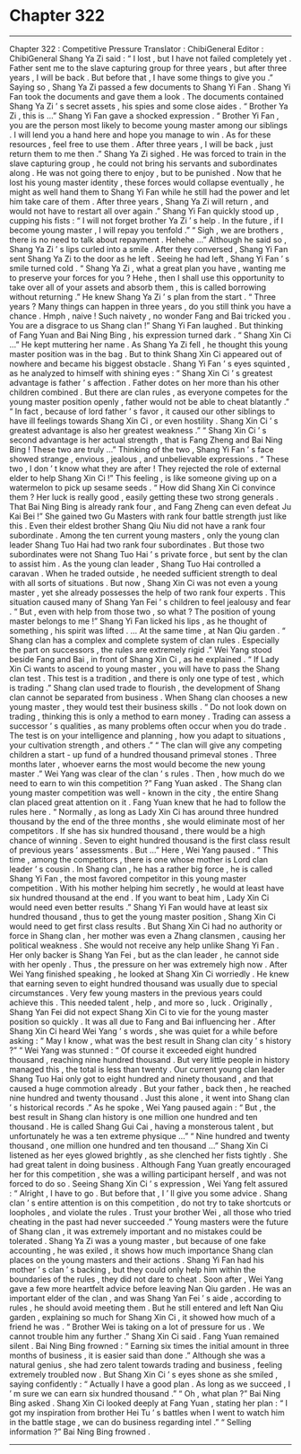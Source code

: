 
# Chapter 322


---

Chapter 322 : Competitive Pressure
Translator :
ChibiGeneral
Editor :
ChibiGeneral
Shang Ya Zi said : “ I lost , but I have not failed completely yet . Father sent me to the slave capturing group for three years , but after three years , I will be back . But before that , I have some things to give you .”
Saying so , Shang Ya Zi passed a few documents to Shang Yi Fan .
Shang Yi Fan took the documents and gave them a look . The documents contained Shang Ya Zi ’ s secret assets , his spies and some close aides .
“ Brother Ya Zi , this is …” Shang Yi Fan gave a shocked expression .
“ Brother Yi Fan , you are the person most likely to become young master among our siblings . I will lend you a hand here and hope you manage to win . As for these resources , feel free to use them . After three years , I will be back , just return them to me then .” Shang Ya Zi sighed .
He was forced to train in the slave capturing group , he could not bring his servants and subordinates along . He was not going there to enjoy , but to be punished .
Now that he lost his young master identity , these forces would collapse eventually , he might as well hand them to Shang Yi Fan while he still had the power and let him take care of them . After three years , Shang Ya Zi will return , and would not have to restart all over again .”
Shang Yi Fan quickly stood up , cupping his fists : “ I will not forget brother Ya Zi ’ s help . In the future , if I become young master , I will repay you tenfold .”
“ Sigh , we are brothers , there is no need to talk about repayment . Hehehe …” Although he said so , Shang Ya Zi ’ s lips curled into a smile .
After they conversed , Shang Yi Fan sent Shang Ya Zi to the door as he left .
Seeing he had left , Shang Yi Fan ’ s smile turned cold .
“ Shang Ya Zi , what a great plan you have , wanting me to preserve your forces for you ? Hehe , then I shall use this opportunity to take over all of your assets and absorb them , this is called
borrowing without returning
.”
He knew Shang Ya Zi ’ s plan from the start .
“ Three years ? Many things can happen in three years , do you still think you have a chance . Hmph , naive ! Such naivety , no wonder Fang and Bai tricked you . You are a disgrace to us Shang clan !” Shang Yi Fan laughed .
But thinking of Fang Yuan and Bai Ning Bing , his expression turned dark .
“ Shang Xin Ci …” He kept muttering her name .
As Shang Ya Zi fell , he thought this young master position was in the bag . But to think Shang Xin Ci appeared out of nowhere and became his biggest obstacle .
Shang Yi Fan ’ s eyes squinted , as he analyzed to himself with shining eyes : “ Shang Xin Ci ’ s greatest advantage is father ’ s affection . Father dotes on her more than his other children combined . But there are clan rules , as everyone competes for the young master position openly , father would not be able to cheat blatantly .”
“ In fact , because of lord father ’ s favor , it caused our other siblings to have ill feelings towards Shang Xin Ci , or even hostility . Shang Xin Ci ’ s greatest advantage is also her greatest weakness .”
“ Shang Xin Ci ’ s second advantage is her actual strength , that is Fang Zheng and Bai Ning Bing ! These two are truly …”
Thinking of the two , Shang Yi Fan ’ s face showed strange , envious , jealous , and unbelievable expressions .
“ These two , I don ’ t know what they are after ! They rejected the role of external elder to help Shang Xin Ci !”
This feeling , is like someone giving up on a watermelon to pick up sesame seeds .
“ How did Shang Xin Ci convince them ? Her luck is really good , easily getting these two strong generals . That Bai Ning Bing is already rank four , and Fang Zheng can even defeat Ju Kai Bei !”
She gained two Gu Masters with rank four battle strength just like this .
Even their eldest brother Shang Qiu Niu did not have a rank four subordinate .
Among the ten current young masters , only the young clan leader Shang Tuo Hai had two rank four subordinates .
But those two subordinates were not Shang Tuo Hai ’ s private force , but sent by the clan to assist him .
As the young clan leader , Shang Tuo Hai controlled a caravan . When he traded outside , he needed sufficient strength to deal with all sorts of situations .
But now , Shang Xin Ci was not even a young master , yet she already possesses the help of two rank four experts .
This situation caused many of Shang Yan Fei ’ s children to feel jealousy and fear .
“ But , even with help from those two , so what ? The position of young master belongs to me !” Shang Yi Fan licked his lips , as he thought of something , his spirit was lifted .
…
At the same time , at Nan Qiu garden .
“ Shang clan has a complex and complete system of clan rules . Especially the part on successors , the rules are extremely rigid .” Wei Yang stood beside Fang and Bai , in front of Shang Xin Ci , as he explained .
“ If Lady Xin Ci wants to ascend to young master , you will have to pass the Shang clan test . This test is a tradition , and there is only one type of test , which is trading .”
Shang clan used trade to flourish , the development of Shang clan cannot be separated from business . When Shang clan chooses a new young master , they would test their business skills .
“ Do not look down on trading , thinking this is only a method to earn money . Trading can assess a successor ’ s qualities , as many problems often occur when you do trade . The test is on your intelligence and planning , how you adapt to situations , your cultivation strength , and others .”
“ The clan will give any competing children a start - up fund of a hundred thousand primeval stones . Three months later , whoever earns the most would become the new young master .”
Wei Yang was clear of the clan ’ s rules .
Then , how much do we need to earn to win this competition ?” Fang Yuan asked .
The Shang clan young master competition was well - known in the city , the entire Shang clan placed great attention on it . Fang Yuan knew that he had to follow the rules here .
“ Normally , as long as Lady Xin Ci has around three hundred thousand by the end of the three months , she would eliminate most of her competitors . If she has six hundred thousand , there would be a high chance of winning . Seven to eight hundred thousand is the first class result of previous years ’ assessments . But …” Here , Wei Yang paused .
“ This time , among the competitors , there is one whose mother is Lord clan leader ’ s cousin . In Shang clan , he has a rather big force , he is called Shang Yi Fan , the most favored competitor in this young master competition . With his mother helping him secretly , he would at least have six hundred thousand at the end . If you want to beat him , Lady Xin Ci would need even better results .”
Shang Yi Fan would have at least six hundred thousand , thus to get the young master position , Shang Xin Ci would need to get first class results .
But Shang Xin Ci had no authority or force in Shang clan , her mother was even a Zhang clansmen , causing her political weakness . She would not receive any help unlike Shang Yi Fan .
Her only backer is Shang Yan Fei , but as the clan leader , he cannot side with her openly .
Thus , the pressure on her was extremely high now .
After Wei Yang finished speaking , he looked at Shang Xin Ci worriedly . He knew that earning seven to eight hundred thousand was usually due to special circumstances . Very few young masters in the previous years could achieve this . This needed talent , help , and more so , luck .
Originally , Shang Yan Fei did not expect Shang Xin Ci to vie for the young master position so quickly .
It was all due to Fang and Bai influencing her .
After Shang Xin Ci heard Wei Yang ’ s words , she was quiet for a while before asking : “ May I know , what was the best result in Shang clan city ’ s history ?”
“ Wei Yang was stunned : “ Of course it exceeded eight hundred thousand , reaching nine hundred thousand . But very little people in history managed this , the total is less than twenty . Our current young clan leader Shang Tuo Hai only got to eight hundred and ninety thousand , and that caused a huge commotion already . But your father , back then , he reached nine hundred and twenty thousand . Just this alone , it went into Shang clan ’ s historical records .”
As he spoke , Wei Yang paused again : “ But , the best result in Shang clan history is one million one hundred and ten thousand . He is called Shang Gui Cai , having a monsterous talent , but unfortunately he was a ten extreme physique …”
“ Nine hundred and twenty thousand , one million one hundred and ten thousand …” Shang Xin Ci listened as her eyes glowed brightly , as she clenched her fists tightly .
She had great talent in doing business . Although Fang Yuan greatly encouraged her for this competition , she was a willing participant herself , and was not forced to do so .
Seeing Shang Xin Ci ’ s expression , Wei Yang felt assured : “ Alright , I have to go . But before that , I ’ ll give you some advice . Shang clan ’ s entire attention is on this competition , do not try to take shortcuts or loopholes , and violate the rules . Trust your brother Wei , all those who tried cheating in the past had never succeeded .”
Young masters were the future of Shang clan , it was extremely important and no mistakes could be tolerated .
Shang Ya Zi was a young master , but because of one fake accounting , he was exiled , it shows how much importance Shang clan places on the young masters and their actions .
Shang Yi Fan had his mother ’ s clan ’ s backing , but they could only help him within the boundaries of the rules , they did not dare to cheat .
Soon after , Wei Yang gave a few more heartfelt advice before leaving Nan Qiu garden .
He was an important elder of the clan , and was Shang Yan Fei ’ s aide , according to rules , he should avoid meeting them . But he still entered and left Nan Qiu garden , explaining so much for Shang Xin Ci , it showed how much of a friend he was .
“ Brother Wei is taking on a lot of pressure for us . We cannot trouble him any further .” Shang Xin Ci said .
Fang Yuan remained silent .
Bai Ning Bing frowned : “ Earning six times the initial amount in three months of business , it is easier said than done .”
Although she was a natural genius , she had zero talent towards trading and business , feeling extremely troubled now .
But Shang Xin Ci ’ s eyes shone as she smiled , saying confidently : “ Actually I have a good plan . As long as we succeed , I ’ m sure we can earn six hundred thousand .”
“ Oh , what plan ?” Bai Ning Bing asked .
Shang Xin Ci looked deeply at Fang Yuan , stating her plan : “ I got my inspiration from brother Hei Tu ’ s battles when I went to watch him in the battle stage , we can do business regarding intel .”
“ Selling information ?” Bai Ning Bing frowned .

---

